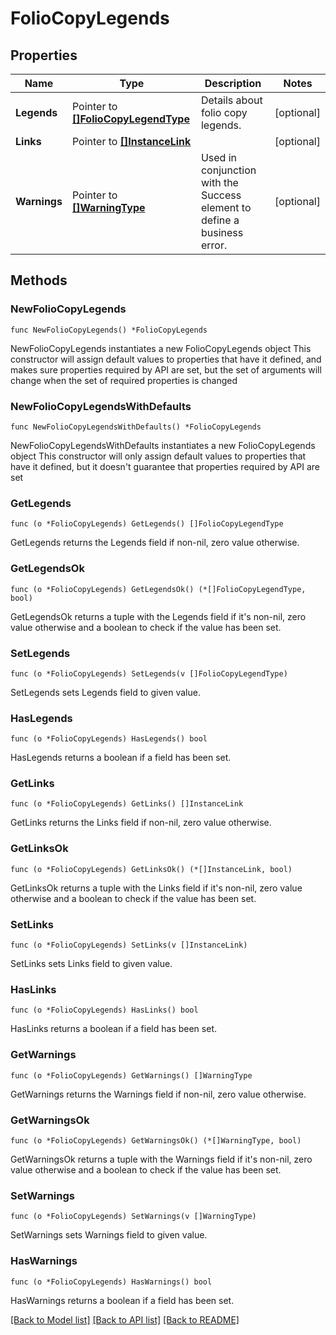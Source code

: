 # FolioCopyLegends

## Properties

Name | Type | Description | Notes
------------ | ------------- | ------------- | -------------
**Legends** | Pointer to [**[]FolioCopyLegendType**](FolioCopyLegendType.md) | Details about folio copy legends. | [optional] 
**Links** | Pointer to [**[]InstanceLink**](InstanceLink.md) |  | [optional] 
**Warnings** | Pointer to [**[]WarningType**](WarningType.md) | Used in conjunction with the Success element to define a business error. | [optional] 

## Methods

### NewFolioCopyLegends

`func NewFolioCopyLegends() *FolioCopyLegends`

NewFolioCopyLegends instantiates a new FolioCopyLegends object
This constructor will assign default values to properties that have it defined,
and makes sure properties required by API are set, but the set of arguments
will change when the set of required properties is changed

### NewFolioCopyLegendsWithDefaults

`func NewFolioCopyLegendsWithDefaults() *FolioCopyLegends`

NewFolioCopyLegendsWithDefaults instantiates a new FolioCopyLegends object
This constructor will only assign default values to properties that have it defined,
but it doesn't guarantee that properties required by API are set

### GetLegends

`func (o *FolioCopyLegends) GetLegends() []FolioCopyLegendType`

GetLegends returns the Legends field if non-nil, zero value otherwise.

### GetLegendsOk

`func (o *FolioCopyLegends) GetLegendsOk() (*[]FolioCopyLegendType, bool)`

GetLegendsOk returns a tuple with the Legends field if it's non-nil, zero value otherwise
and a boolean to check if the value has been set.

### SetLegends

`func (o *FolioCopyLegends) SetLegends(v []FolioCopyLegendType)`

SetLegends sets Legends field to given value.

### HasLegends

`func (o *FolioCopyLegends) HasLegends() bool`

HasLegends returns a boolean if a field has been set.

### GetLinks

`func (o *FolioCopyLegends) GetLinks() []InstanceLink`

GetLinks returns the Links field if non-nil, zero value otherwise.

### GetLinksOk

`func (o *FolioCopyLegends) GetLinksOk() (*[]InstanceLink, bool)`

GetLinksOk returns a tuple with the Links field if it's non-nil, zero value otherwise
and a boolean to check if the value has been set.

### SetLinks

`func (o *FolioCopyLegends) SetLinks(v []InstanceLink)`

SetLinks sets Links field to given value.

### HasLinks

`func (o *FolioCopyLegends) HasLinks() bool`

HasLinks returns a boolean if a field has been set.

### GetWarnings

`func (o *FolioCopyLegends) GetWarnings() []WarningType`

GetWarnings returns the Warnings field if non-nil, zero value otherwise.

### GetWarningsOk

`func (o *FolioCopyLegends) GetWarningsOk() (*[]WarningType, bool)`

GetWarningsOk returns a tuple with the Warnings field if it's non-nil, zero value otherwise
and a boolean to check if the value has been set.

### SetWarnings

`func (o *FolioCopyLegends) SetWarnings(v []WarningType)`

SetWarnings sets Warnings field to given value.

### HasWarnings

`func (o *FolioCopyLegends) HasWarnings() bool`

HasWarnings returns a boolean if a field has been set.


[[Back to Model list]](../README.md#documentation-for-models) [[Back to API list]](../README.md#documentation-for-api-endpoints) [[Back to README]](../README.md)


